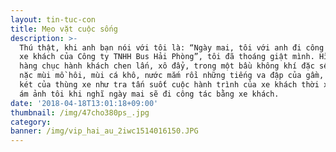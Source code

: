 ```yaml
---
layout: tin-tuc-con
title: Mẹo vặt cuộc sống
description: >-
  Thú thật, khi anh bạn nói với tôi là: “Ngày mai, tôi với anh đi công tác bằng
  xe khách của Công ty TNHH Bus Hải Phòng”, tôi đã thoáng giật mình. Hình ảnh
  hàng chục hành khách chen lấn, xô đẩy, trong một bầu không khí đặc sệt, nồng
  nặc mùi mồ hôi, mùi cá khô, nước mắm rồi những tiếng va đập của gầm, tiếng cót
  két của thùng xe như tra tấn suốt cuộc hành trình của xe khách thời xa xưa, cứ
  ám ảnh tôi khi nghĩ ngày mai sẽ đi công tác bằng xe khách.
date: '2018-04-18T13:01:18+09:00'
thumbnail: /img/47cho380ps_.jpg
category: 
banner: /img/vip_hai_au_2iwc1514016150.JPG
---
```

